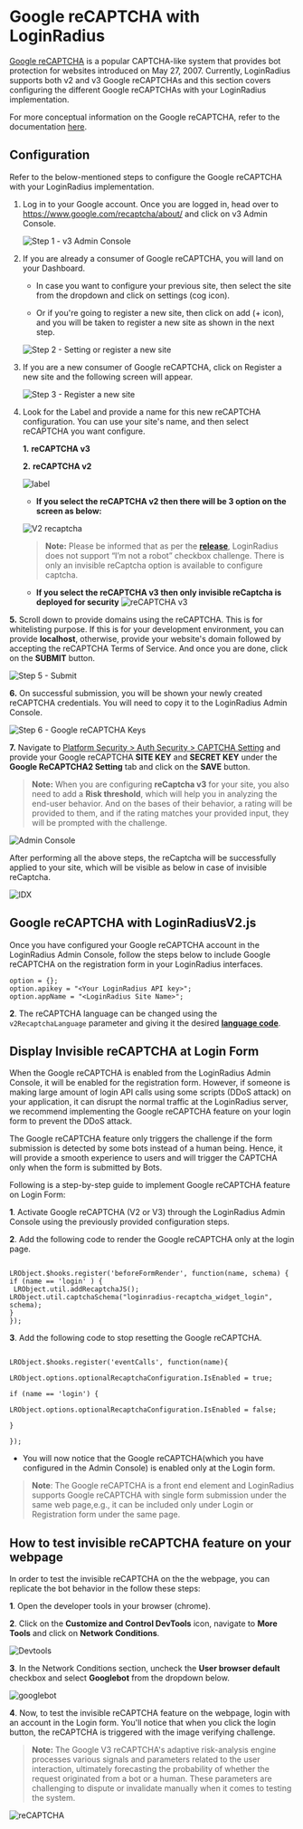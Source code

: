 # Google reCAPTCHA with LoginRadius

[Google reCAPTCHA](https://www.google.com/recaptcha/about/) is a popular CAPTCHA-like system that provides bot protection for websites introduced on May 27, 2007. Currently, LoginRadius supports both v2 and v3 Google reCAPTCHAs and this section covers configuring the different Google reCAPTCHAs with your LoginRadius implementation.

For more conceptual information on the Google reCAPTCHA, refer to the documentation [here](https://www.loginradius.com/docs/authentication/concepts/customer-security/#partcaptcha0).

## Configuration

Refer to the below-mentioned steps to configure the Google reCAPTCHA  with your LoginRadius implementation.

1. Log in to your Google account. Once you are logged in, head over to https://www.google.com/recaptcha/about/ and click on v3 Admin Console.

   ![Step 1 - v3 Admin Console](https://apidocs.lrcontent.com/images/Step-1_109076547563ae8feb0b0449.74825455.png "Step 1 - v3 Admin Console")

2. If you are already a consumer of Google reCAPTCHA, you will land on your Dashboard.

   - In case you want to configure your previous site, then select the site from the dropdown and click on settings (cog icon).

   - Or if you're going to register a new site, then click on add (+ icon), and you will be taken to register a new site as shown in the next step.

   ![Step 2 - Setting or register a new site](https://apidocs.lrcontent.com/images/Step-2_103959808863ae90271a2332.47052030.png "Step 2 - Setting or register a new site")

3. If you are a new consumer of Google reCAPTCHA, click on Register a new site and the following screen will appear.

   ![Step 3 - Register a new site](https://apidocs.lrcontent.com/images/Step-3_194946435063ae90820127e0.16390200.png "Step 3 - Register a new site")

4. Look for the Label and provide a name for this new reCAPTCHA configuration. You can use your site's name, and then select reCAPTCHA you want configure.

   **1.** **reCAPTCHA v3**

   **2.** **reCAPTCHA v2**


   ![label](https://apidocs.lrcontent.com/images/label_18346291066465ecca854bf3.54584710.png "label")

   - **If you select the reCAPTCHA v2 then there will be 3 option on the screen as below:**

   ![V2 recaptcha](https://apidocs.lrcontent.com/images/v2_2168302476465ed6c835df3.03233141.png "V2 recaptcha")
   > **Note:** Please be informed that as per the [**release**](https://www.loginradius.com/docs/api/changelog/admin-console-release-25102/), LoginRadius does not support “I’m not a robot” checkbox challenge. There is only an invisible reCaptcha option is available to configure captcha.

   - **If you select the reCAPTCHA v3 then only invisible reCaptcha is deployed for security**
   ![reCAPTCHA v3](https://apidocs.lrcontent.com/images/pasted-image-0_588922025648df3d92618f9.63651586.png "reCAPTCHA v3")

**5.** Scroll down to provide domains using the reCAPTCHA. This is for whitelisting purpose. If this is for your development environment, you can provide **localhost**, otherwise, provide your website's domain followed by accepting the reCAPTCHA Terms of Service. And once you are done, click on the **SUBMIT** button.

   ![Step 5 - Submit](https://apidocs.lrcontent.com/images/Step-5_134504161163ae90d57de504.64026376.png "Step 5 - Submit")

**6.** On successful submission, you will be shown your newly created reCAPTCHA credentials. You will need to copy it to the LoginRadius Admin Console.

   ![Step 6 - Google reCAPTCHA Keys](https://apidocs.lrcontent.com/images/Step-6_157458502063ae91075d68c1.35153480.png "Step 6 - Google reCAPTCHA Keys")

**7.** Navigate to [Platform Security > Auth Security > CAPTCHA Setting](https://adminconsole.loginradius.com/platform-security/account-protection/auth-security/captcha-settings) and provide your Google reCAPTCHA **SITE KEY** and **SECRET KEY** under the **Google ReCAPTCHA2 Setting** tab and click on the **SAVE** button.

> **Note:** When you are configuring **reCaptcha v3** for your site, you also need to add a **Risk threshold**, which will help you in analyzing the end-user behavior. And on the bases of their behavior, a rating will be provided to them, and if the rating matches your provided input, they will be prompted with the challenge.

   ![Admin Console](https://apidocs.lrcontent.com/images/Auth-Security-LoginRadius-User-Dashboard_746523639648dfa749cc813.23955078.jpg "Admin Console")

   After performing all the above steps, the reCaptcha will be successfully applied to your site, which will be visible as below in case of invisible reCaptcha.

   ![IDX](https://apidocs.lrcontent.com/images/pasted-image-0-2_1637182070648df5bcd7b354.38090451.png "IDX")


## Google reCAPTCHA with LoginRadiusV2.js

Once you have configured your Google reCAPTCHA account in the LoginRadius Admin Console, follow the steps below to include Google reCAPTCHA on the registration form in your LoginRadius interfaces.

```
option = {};
option.apikey = "<Your LoginRadius API key>";
option.appName = "<LoginRadius Site Name>";
```

**2**. The reCAPTCHA language can be changed using the `v2RecaptchaLanguage` parameter and giving it the desired [**language code**](https://developers.google.com/recaptcha/docs/language).

<!--

## **Display Different CAPTCHAs**

By default, when you set up a CAPTCHA with the LoginRadiusV2.js, it is applied to the registration form site-wide. However, if you need to use a different CAPTCHA based on the form displayed, this can be handled via our[ eventCalls](https://www.loginradius.com/docs/api/v2/deployment/js-libraries/javascript-hooks#eventcallshook17) and[ beforeInit](https://www.loginradius.com/docs/api/v2/deployment/js-libraries/javascript-hooks#beforeactioninithook0) JavaScript hooks.

In this example below, we display the Google Invisible reCAPTCHA if the user is facing the registration form. If the user is facing any other form, we show Google reCAPTCHA V2 as the CAPTCHA.

**Example:**

```
LRObject.$hooks.register('eventCalls', function(name){
    console.log(name)
    if(name == 'registration'){
      LRObject.options.invisibleRecaptcha = true;
    LRObject.options.v2Recaptcha = false;
    }
    else {
        LRObject.options.invisibleRecaptcha = false;
    LRObject.options.v2Recaptcha = true;
    }
});

LRObject.$hooks.register('beforeInit', function(name){
    console.log(name)
    if(name == 'registration'){
      LRObject.options.invisibleRecaptcha = true;
    LRObject.options.v2Recaptcha = false;
    }
    else {
        LRObject.options.invisibleRecaptcha = false;
        LRObject.options.v2Recaptcha = true;
    }
});

```
-->

## **Display Invisible reCAPTCHA at Login Form**

When the Google reCAPTCHA is enabled from the LoginRadius Admin Console, it will be enabled for the registration form. However, if someone is making large amount of login API calls using some scripts (DDoS attack) on your application, it can disrupt the normal traffic at the LoginRadius server, we recommend implementing the Google reCAPTCHA feature on your login form to prevent the DDoS attack.

The Google reCAPTCHA feature only triggers the challenge if the form submission is detected by some bots instead of a human being. Hence, it will provide a smooth experience to users and will trigger the CAPTCHA only when the form is submitted by Bots.

Following is a step-by-step guide to implement Google reCAPTCHA feature on Login Form:


**1**. Activate Google reCAPTCHA (V2 or V3) through the LoginRadius Admin Console using the previously provided configuration steps.


**2**. Add the following code to render the Google reCAPTCHA only at the login page.

```

LRObject.$hooks.register('beforeFormRender', function(name, schema) {
if (name == 'login' ) {
 LRObject.util.addRecaptchaJS(); LRObject.util.captchaSchema("loginradius-recaptcha_widget_login", schema);
}
});
```

**3**. Add the following code to stop resetting the Google reCAPTCHA.

```

LRObject.$hooks.register('eventCalls', function(name){

LRObject.options.optionalRecaptchaConfiguration.IsEnabled = true;

if (name == 'login') {

LRObject.options.optionalRecaptchaConfiguration.IsEnabled = false;

}

});
```

- You will now notice that the Google reCAPTCHA(which you have configured in the Admin Console)  is enabled only at the Login form.


> **Note**: The Google reCAPTCHA is a front end element and LoginRadius supports Google reCAPTCHA with single form submission under the same web page,e.g., it can be included only under Login or Registration form under the same page.


## **How to test invisible reCAPTCHA feature on your webpage**

In order to test the invisible reCAPTCHA on the the webpage, you can replicate the bot behavior in the follow these steps:

**1**. Open the developer tools in your browser (chrome).

**2**. Click on the **Customize and Control DevTools** icon, navigate to **More Tools** and click on **Network Conditions**.

![Devtools](https://apidocs.lrcontent.com/images/BotTesting-1-_6281624d666b918286.95419685.png "Devtools")

**3**. In the Network Conditions section, uncheck the **User browser default** checkbox and select **Googlebot** from the dropdown below.

![googlebot](https://apidocs.lrcontent.com/images/BotTesting2_20040624d66b549f170.77262382.png "googlebot")

**4**. Now, to test the invisible reCAPTCHA feature on the webpage, login with an account in the Login form. You'll notice that when you click the login button, the reCAPTCHA is triggered with the image verifying challenge.

> **Note:** The Google V3 reCAPTCHA's adaptive risk-analysis engine processes various signals and parameters related to the user interaction, ultimately forecasting the probability of whether the request originated from a bot or a human. These parameters are challenging to dispute or invalidate manually when it comes to testing the system.

![reCAPTCHA](https://apidocs.lrcontent.com/images/Screenshot-43-_2943624d65c6a975e3.36495044.png "reCAPTCHA")
